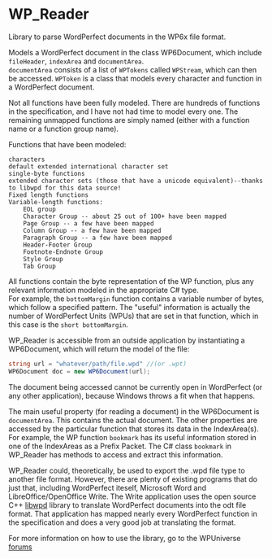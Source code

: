 # WP_Reader
Library to parse WordPerfect documents in the WP6x file format.

Models a WordPerfect document in the class WP6Document, which include `fileHeader`, `indexArea` and `documentArea`.  
`documentArea` consists of a list of `WPTokens` called `WPStream`, which can then be accessed.
`WPToken` is a class that models every character and function in a WordPerfect document.

Not all functions have been fully modeled.  There are hundreds of functions in the specification, and I have not had time to model every one. The remaining unmapped functions are simply named (either with a function name or a function group name).

Functions that have been modeled:

    characters
    default extended international character set
    single-byte functions
    extended character sets (those that have a unicode equivalent)--thanks to libwpd for this data source!
    Fixed length functions
    Variable-length functions:
        EOL group
        Character Group -- about 25 out of 100+ have been mapped
        Page Group -- a few have been mapped
        Column Group -- a few have been mapped
        Paragraph Group -- a few have been mapped
        Header-Footer Group
        Footnote-Endnote Group
        Style Group
        Tab Group
    
    
All functions contain the byte representation of the WP function, plus any relevant information modeled in the appropriate C# type.  
For example, the `bottomMargin` function contains a variable number of bytes, which follow a specified pattern.  The "useful" information is actually the number of WordPerfect Units (WPUs) that are set in that function, which in this case is the `short bottomMargin`.  

WP_Reader is accessible from an outside application by instantiating a WP6Document, which will return the model of the file:

```C#
string url = "whatever/path/file.wpd" //(or .wpt)
WP6Document doc = new WP6Document(url);
```
 
The document being accessed cannot be currently open in WordPerfect (or any other application), because Windows throws a fit when that happens.

The main useful property (for reading a document) in the WP6Document is `documentArea`.  This contains the actual document.  The other properties are accessed by the particular function that stores its data in the IndexArea(s).  For example, the WP function `bookmark` has its useful information stored in one of the IndexAreas as a Prefix Packet.   The C# class `bookmark` in WP_Reader has methods to access and extract this information.

WP_Reader could, theoretically, be used to export the .wpd file type to another file format.  However, there are plenty of existing programs that do just that, including WordPerfect iteself, Microsoft Word and LibreOffice/OpenOffice Write.  The Write application uses the open source C++ [libwpd](http://libwpd.sourceforge.net/) library to translate WordPerfect documents into the odt file format.  That application has mapped nearly every WordPerfect function in the specification and does a very good job at translating the format.  

For more information on how to use the library, go to the WPUniverse [forums](http://www.wpuniverse.com/vb/showthread.php?37525-WP_Reader-A-C-Library-to-Model-a-WordPerfect-File)

    
